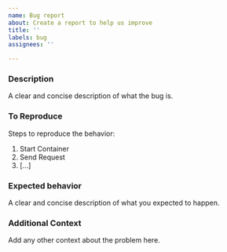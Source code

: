 ```yaml
---
name: Bug report
about: Create a report to help us improve
title: ''
labels: bug
assignees: ''

---
```


### Description
A clear and concise description of what the bug is.

### To Reproduce
Steps to reproduce the behavior:
1. Start Container
2. Send Request
3. [...]

### Expected behavior
A clear and concise description of what you expected to happen.

### Additional Context
Add any other context about the problem here.
